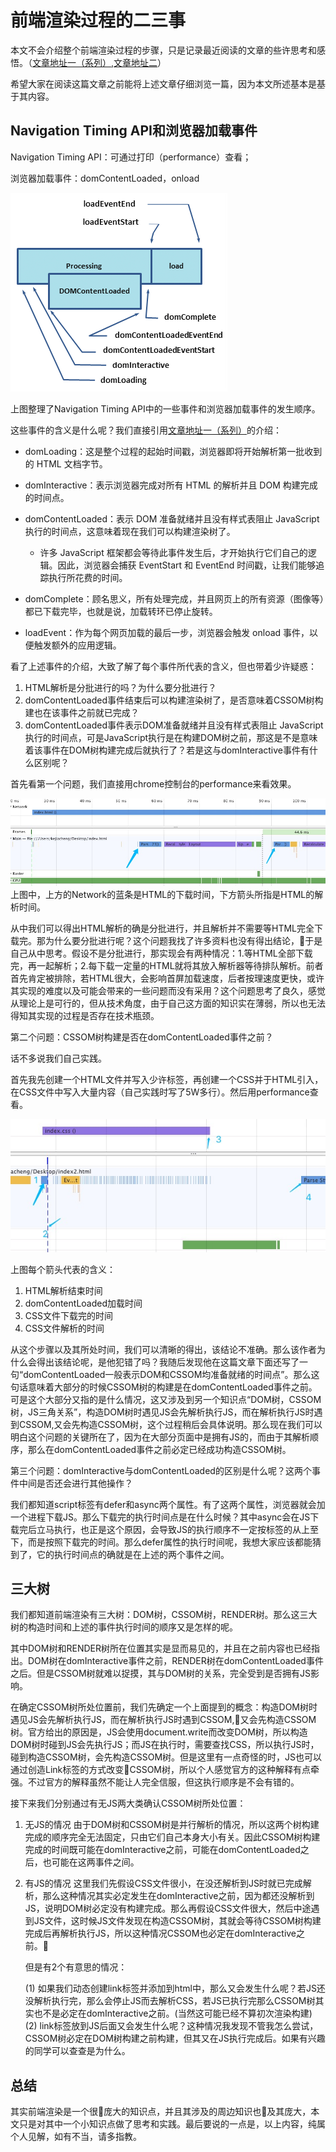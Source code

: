 # 前端渲染过程的二三事
本文不会介绍整个前端渲染过程的步骤，只是记录最近阅读的文章的些许思考和感悟。（[文章地址一（系列）](https://developers.google.cn/web/fundamentals/performance/critical-rendering-path/),[文章地址二](https://calendar.perfplanet.com/2012/deciphering-the-critical-rendering-path/)）

希望大家在阅读这篇文章之前能将上述文章仔细浏览一篇，因为本文所述基本是基于其内容。

## Navigation Timing API和浏览器加载事件
Navigation Timing API：可通过打印（performance）查看；

浏览器加载事件：domContentLoaded，onload

![ke](https://github.com/kejiacheng/blog/blob/master/imgs/%E5%89%8D%E7%AB%AF%E6%B8%B2%E6%9F%93%E8%BF%87%E7%A8%8B%E7%9A%84%E4%BA%8C%E4%B8%89%E4%BA%8B/1.png)

上图整理了Navigation Timing API中的一些事件和浏览器加载事件的发生顺序。

这些事件的含义是什么呢？我们直接引用[文章地址一（系列）](https://developers.google.cn/web/fundamentals/performance/critical-rendering-path/measure-crp)的介绍：
- domLoading：这是整个过程的起始时间戳，浏览器即将开始解析第一批收到的 HTML 文档字节。
- domInteractive：表示浏览器完成对所有 HTML 的解析并且 DOM 构建完成的时间点。
- domContentLoaded：表示 DOM 准备就绪并且没有样式表阻止 JavaScript 执行的时间点，这意味着现在我们可以构建渲染树了。
    
   - 许多 JavaScript 框架都会等待此事件发生后，才开始执行它们自己的逻辑。因此，浏览器会捕获 EventStart 和 EventEnd 时间戳，让我们能够追踪执行所花费的时间。
-  domComplete：顾名思义，所有处理完成，并且网页上的所有资源（图像等）都已下载完毕，也就是说，加载转环已停止旋转。
-  loadEvent：作为每个网页加载的最后一步，浏览器会触发 onload 事件，以便触发额外的应用逻辑。

看了上述事件的介绍，大致了解了每个事件所代表的含义，但也带着少许疑惑：

1. HTML解析是分批进行的吗？为什么要分批进行？
2. domContentLoaded事件结束后可以构建渲染树了，是否意味着CSSOM树构建也在该事件之前就已完成？
3. domContentLoaded事件表示DOM准备就绪并且没有样式表阻止 JavaScript执行的时间点，可是JavaScript执行是在构建DOM树之前，那这是不是意味着该事件在DOM树构建完成后就执行了？若是这与domInteractive事件有什么区别呢？

首先看第一个问题，我们直接用chrome控制台的performance来看效果。

![ke](https://github.com/kejiacheng/blog/blob/master/imgs/%E5%89%8D%E7%AB%AF%E6%B8%B2%E6%9F%93%E8%BF%87%E7%A8%8B%E7%9A%84%E4%BA%8C%E4%B8%89%E4%BA%8B/2.png)
上图中，上方的Network的蓝条是HTML的下载时间，下方箭头所指是HTML的解析时间。

从中我们可以得出HTML解析的确是分批进行，并且解析并不需要等HTML完全下载完。那为什么要分批进行呢？这个问题我找了许多资料也没有得出结论，于是自己从中思考。假设不是分批进行，那实现会有两种情况：1.等HTML全部下载完，再一起解析；2.每下载一定量的HTML就将其放入解析器等待排队解析。前者首先肯定被排除，若HTML很大，会影响首屏加载速度，后者按理速度更快，或许其实现的难度以及可能会带来的一些问题而没有采用？这个问题思考了良久，感觉从理论上是可行的，但从技术角度，由于自己这方面的知识实在薄弱，所以也无法得知其实现的过程是否存在技术瓶颈。

第二个问题：CSSOM树构建是否在domContentLoaded事件之前？

话不多说我们自己实践。

首先我先创建一个HTML文件并写入少许标签，再创建一个CSS并于HTML引入，在CSS文件中写入大量内容（自己实践时写了5W多行）。然后用performance查看。

![ke](https://github.com/kejiacheng/blog/blob/master/imgs/%E5%89%8D%E7%AB%AF%E6%B8%B2%E6%9F%93%E8%BF%87%E7%A8%8B%E7%9A%84%E4%BA%8C%E4%B8%89%E4%BA%8B/3.png)

上图每个箭头代表的含义：
1. HTML解析结束时间
2. domContentLoaded加载时间
3. CSS文件下载完的时间
4. CSS文件解析的时间

从这个步骤以及其所处时间，我们可以清晰的得出，该结论不准确。那么该作者为什么会得出该结论呢，是他犯错了吗？我随后发现他在这篇文章下面还写了一句“domContentLoaded一般表示DOM和CSSOM均准备就绪的时间点”。那么这句话意味着大部分的时候CSSOM树的构建是在domContentLoaded事件之前。可是这个大部分又指的是什么情况，这又涉及到另一个知识点“DOM树，CSSOM树，JS三角关系”，构造DOM树时遇见JS会先解析执行JS，而在解析执行JS时遇到CSSOM,又会先构造CSSOM树，这个过程稍后会具体说明。那么现在我们可以明白这个问题的关键所在了，因为在大部分页面中是拥有JS的，而由于其解析顺序，那么在domContentLoaded事件之前必定已经成功构造CSSOM树。

第三个问题：domInteractive与domContentLoaded的区别是什么呢？这两个事件中间是否还会进行其他操作？

我们都知道script标签有defer和async两个属性。有了这两个属性，浏览器就会加一个进程下载JS。那么下载完的执行时间点是在什么时候？其中async会在JS下载完后立马执行，也正是这个原因，会导致JS的执行顺序不一定按标签的从上至下，而是按照下载完的时间。那么defer属性的执行时间呢，我想大家应该都能猜到了，它的执行时间点的确就是在上述的两个事件之间。

## 三大树

我们都知道前端渲染有三大树：DOM树，CSSOM树，RENDER树。那么这三大树的构造时间和上述的事件执行时间的顺序又是怎样的呢。

其中DOM树和RENDER树所在位置其实是显而易见的，并且在之前内容也已经指出。DOM树在domInteractive事件之前，RENDER树在domContentLoaded事件之后。但是CSSOM树就难以捉摸，其与DOM树的关系，完全受到是否拥有JS影响。

在确定CSSOM树所处位置前，我们先确定一个上面提到的概念：构造DOM树时遇见JS会先解析执行JS，而在解析执行JS时遇到CSSOM,又会先构造CSSOM树。官方给出的原因是，JS会使用document.write而改变DOM树，所以构造DOM树时碰到JS会先执行JS；而JS在执行时，需要查找CSS，所以执行JS时，碰到构造CSSOM树，会先构造CSSOM树。但是这里有一点奇怪的时，JS也可以通过创造Link标签的方式改变CSSOM树，所以个人感觉官方的这种解释有点牵强。不过官方的解释虽然不能让人完全信服，但这执行顺序是不会有错的。

接下来我们分别通过有无JS两大类确认CSSOM树所处位置：
1. 无JS的情况
   由于DOM树和CSSOM树是并行解析的情况，所以这两个树构建完成的顺序完全无法固定，只由它们自己本身大小有关。因此CSSOM树构建完成的时间既可能在domInteractive之前，可能在domContentLoaded之后，也可能在这两事件之间。
2. 有JS的情况
   这里我们先假设CSS文件很小，在没还解析到JS时就已完成解析，那么这种情况其实必定发生在domInteractive之前，因为都还没解析到JS，说明DOM树必定没有构建完成。那么再假设CSS文件很大，然后中途遇到JS文件，这时候JS文件发现在构造CSSOM树，其就会等待CSSOM树构建完成后再解析执行JS，所以这种情况CSSOM也必定在domInteractive之前。

   但是有2个有意思的情况：
   
   (1) 如果我们动态创建link标签并添加到html中，那么又会发生什么呢？若JS还没解析执行完，那么会停止JS而去解析CSS，若JS已执行完那么CSSOM树其实也不是必定在domInteractive之前。(当然这可能已经不算初次渲染构建)
   (2) link标签放到JS后面又会发生什么呢？这种情况我发现不管我怎么尝试，CSSOM树必定在DOM树构建之前构建，但其又在JS执行完成后。如果有兴趣的同学可以查查是为什么。

## 总结
其实前端渲染是一个很庞大的知识点，并且其涉及的周边知识也及其庞大，本文只是对其中一个小知识点做了思考和实践。最后要说的一点是，以上内容，纯属个人见解，如有不当，请多指教。
